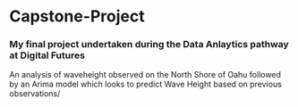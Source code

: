 # Capstone-Project
### My final project undertaken during the Data Anlaytics pathway at Digital Futures
An analysis of waveheight observed on the North Shore of Oahu followed by an Arima model which looks to predict Wave Height based on previous observations/
